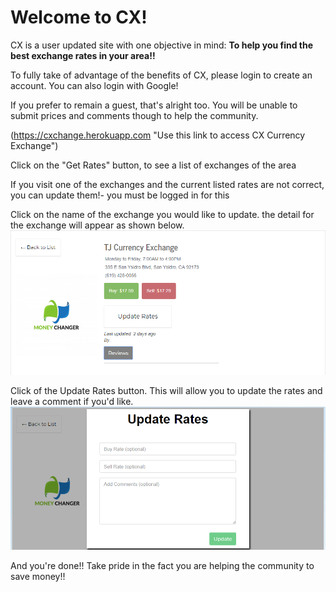 # Welcome to CX!

CX is a user updated site with one objective in mind: **To help you find the best exchange rates in your area!!**

To fully take of advantage of the benefits of CX, please login to create an account. You can also login with Google!

If you prefer to remain a guest, that's alright too. You will be unable to submit prices and comments though to help the community.

(https://cxchange.herokuapp.com "Use this link to access CX Currency Exchange")

Click on the "Get Rates" button, to see a list of exchanges of the area

If you visit one of the exchanges and the current listed rates are not correct, you can update them!- you must be logged in for this

Click on the name of the exchange you would like to update. the detail for the exchange will appear as shown below.
![alt text](https://github.com/wartgowj/CX/blob/jaime/client/src/utils/readme_1.png "Detail page image ")

Click of the Update Rates button. This will allow you to update the rates and leave a comment if you'd like. 
![alt text](https://github.com/wartgowj/CX/blob/jaime/client/src/utils/readme_2.png "Detail page image ")

And you're done!! Take pride in the fact you are helping the community to save money!!